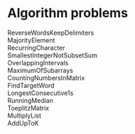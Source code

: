 # Algorithm problems  
ReverseWordsKeepDelimiters  
MajorityElement  
RecurringCharacter  
SmallestIntegerNotSubsetSum  
OverlappingIntervals  
MaximumOfSubarrays  
CountingNumbersInMatrix  
FindTargetWord  
LongestConsecutive1s  
RunningMedian  
ToeplitzMatrix  
MultiplyList  
AddUpToK  


